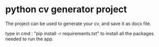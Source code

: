 # python cv generator project

The project can be used to generate your cv, and save it as docx file.

type in cmd : "pip install -r requirements.txt" to install all the packages needed to run the app.
